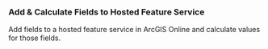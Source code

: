 ### Add & Calculate Fields to Hosted Feature Service

Add fields to a hosted feature service in ArcGIS Online and calculate values for those fields.